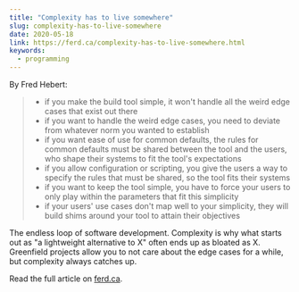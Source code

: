 ```yaml
---
title: "Complexity has to live somewhere"
slug: complexity-has-to-live-somewhere
date: 2020-05-18
link: https://ferd.ca/complexity-has-to-live-somewhere.html
keywords:
  - programming
---
```


By Fred Hebert:

> - if you make the build tool simple, it won't handle all the weird edge cases that exist out there
> - if you want to handle the weird edge cases, you need to deviate from whatever norm you wanted to establish
> - if you want ease of use for common defaults, the rules for common defaults must be shared between the tool and the users, who shape their systems to fit the tool's expectations
> - if you allow configuration or scripting, you give the users a way to specify the rules that must be shared, so the tool fits their systems
> - if you want to keep the tool simple, you have to force your users to only play within the parameters that fit this simplicity
> - if your users' use cases don't map well to your simplicity, they will build shims around your tool to attain their objectives

The endless loop of software development. Complexity is why what starts out as "a lightweight alternative to X" often ends up as bloated as X. Greenfield projects allow you to not care about the edge cases for a while, but complexity always catches up.

Read the full article on [ferd.ca](https://ferd.ca/complexity-has-to-live-somewhere.html).
